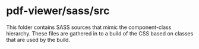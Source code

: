 # pdf-viewer/sass/src

This folder contains SASS sources that mimic the component-class hierarchy. These files
are gathered in to a build of the CSS based on classes that are used by the build.
